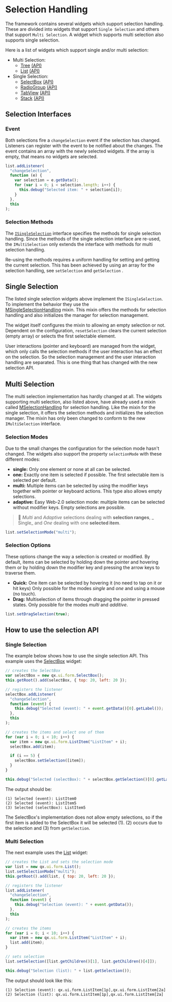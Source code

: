 # Selection Handling

The framework contains several widgets which support selection handling. These
are divided into widgets that support `Single Selection` and others that support
`Multi Selection`. A widget which supports multi selection also supports single
selection.

Here is a list of widgets which support single and/or multi selection:

- Multi Selection:
  - [Tree](apps://demobrowser/#widget~Tree.html)
    [(API)](apps://apiviewer/#qx.ui.tree.Tree)
  - [List](apps://demobrowser/#widget~List.html)
    [(API)](apps://apiviewer/#qx.ui.form.List)
- Single Selection:
  - [SelectBox](apps://demobrowser/#widget~SelectBox.html)
    [(API)](apps://apiviewer/#qx.ui.form.SelectBox)
  - [RadioGroup](apps://demobrowser/#widget~RadioButton.html)
    [(API)](apps://apiviewer/#qx.ui.form.RadioGroup)
  - [TabView](apps://demobrowser/#widget~TabView.html)
    [(API)](apps://apiviewer/#qx.ui.tabview.TabView)
  - [Stack](apps://demobrowser/#widget~StackContainer.html)
    [(API)](apps://apiviewer/#qx.ui.container.Stack)

## Selection Interfaces

### Event

Both selections fire a `changeSelection` event if the selection has changed.
Listeners can register with the event to be notified about the changes. The
event contains an array with the newly selected widgets. If the array is empty,
that means no widgets are selected.

```javascript
list.addListener(
  "changeSelection",
  function (e) {
    var selection = e.getData();
    for (var i = 0; i < selection.length; i++) {
      this.debug("Selected item: " + selection[i]);
    }
  },
  this
);
```

### Selection Methods

The
[`ISingleSelection`](apps://apiviewer/#https://qooxdoo.org/qxl.apiviewer/#qx.ui.core.ISingleSelection)
interface specifies the methods for single selection handling. Since the methods
of the single selection interface are re-used, the `IMultiSelection` only
extends the interface with methods for multi selection handling.

Re-using the methods requires a uniform handling for setting and getting the
current selection. This has been achieved by using an array for the selection
handling, see `setSelection` and `getSelection` .

## Single Selection

The listed single selection widgets above implement the `ISingleSelection`. To
implement the behavior they use the  
[MSingleSelectionHandling](apps://apiviewer/#qx.ui.core.MSingleSelectionHandling)
mixin. This mixin offers the methods for selection handling and also initializes
the manager for selection management.

The widget itself configures the mixin to allowing an empty selection or not.
Dependent on the configuration, `resetSelection` clears the current selection
(empty array) or selects the first selectable element.

User interactions (pointer and keyboard) are managed from the widget, which only
calls the selection methods if the user interaction has an effect on the
selection. So the selection management and the user interaction handling are
separated. This is one thing that has changed with the new selection API.

## Multi Selection

The multi selection implementation has hardly changed at all. The widgets
supporting multi selection, also listed above, have already used a mixin called
[MSelectionHandling](apps://apiviewer/#qx.ui.core.MSelectionHandling) for
selection handling. Like the mixin for the single selection, it offers the
selection methods and initializes the selection manager. The mixin has only been
changed to conform to the new `IMultiSelection` interface.

### Selection Modes

Due to the small changes the configuration for the selection mode hasn't
changed. The widgets also support the property `selectionMode` with these
different modes:

- **single:** Only one element or none at all can be selected.
- **one:** Exactly one item is selected if possible. The first selectable item
  is selected per default.
- **multi:** Multiple items can be selected by using the modifier keys together
  with pointer or keyboard actions. This type also allows empty selections.
- **adaptive:** Easy Web-2.0 selection mode: multiple items can be selected
  without modifier keys. Empty selections are possible.

> :memo: _Multi_ and _Adaptive_ selections dealing with **selection ranges**, _ Single_
> and _One_ dealing with one **selected item**.

```javascript
list.setSelectionMode("multi");
```

### Selection Options

These options change the way a selection is created or modified. By default,
items can be selected by holding down the pointer and hovering them or by
holding down the modifier key and pressing the arrow keys to traverse them.

- **Quick:** One item can be selected by hovering it (no need to tap on it or
  hit keys) Only possible for the modes _single_ and _one_ and using a mouse (no
  touch).
- **Drag:** Multiselection of items through dragging the pointer in pressed
  states. Only possible for the modes _multi_ and _additive_.

```javascript
list.setDragSelection(true);
```

## How to use the selection API

### Single Selection

The example below shows how to use the single selection API. This example uses
the [SelectBox](apps://apiviewer/#qx.ui.form.SelectBox) widget:

```javascript
// creates the SelectBox
var selectBox = new qx.ui.form.SelectBox();
this.getRoot().add(selectBox, { top: 20, left: 20 });

// registers the listener
selectBox.addListener(
  "changeSelection",
  function (event) {
    this.debug("Selected (event): " + event.getData()[0].getLabel());
  },
  this
);

// creates the items and select one of them
for (var i = 0; i < 10; i++) {
  var item = new qx.ui.form.ListItem("ListItem" + i);
  selectBox.add(item);

  if (i == 5) {
    selectBox.setSelection([item]);
  }
}

this.debug("Selected (selectBox): " + selectBox.getSelection()[0].getLabel());
```

The output should be:

```
(1) Selected (event): ListItem0
(2) Selected (event): ListItem5
(3) Selected (selectBox): ListItem5
```

The SelectBox's implementation does not allow empty selections, so if the first
item is added to the SelectBox it will be selected (1). (2) occurs due to the
selection and (3) from `getSelection`.

### Multi Selection

The next example uses the [List](apps://apiviewer/#qx.ui.form.List) widget:

```javascript
// creates the List and sets the selection mode
var list = new qx.ui.form.List();
list.setSelectionMode("multi");
this.getRoot().add(list, { top: 20, left: 20 });

// registers the listener
list.addListener(
  "changeSelection",
  function (event) {
    this.debug("Selection (event): " + event.getData());
  },
  this
);

// creates the items
for (var i = 0; i < 10; i++) {
  var item = new qx.ui.form.ListItem("ListItem" + i);
  list.add(item);
}

// sets selection
list.setSelection([list.getChildren()[1], list.getChildren()[4]]);

this.debug("Selection (list): " + list.getSelection());
```

The output should look like this:

```
(1) Selection (event): qx.ui.form.ListItem[1p],qx.ui.form.ListItem[2a]
(2) Selection (list): qx.ui.form.ListItem[1p],qx.ui.form.ListItem[2a]
```
